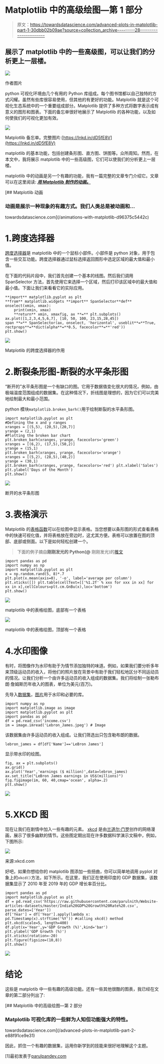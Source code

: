 # Matplotlib 中的高级绘图—第 1 部分

> 原文：<https://towardsdatascience.com/advanced-plots-in-matplotlib-part-1-30dbb02b09ae?source=collection_archive---------28----------------------->

## 展示了 matplotlib 中的一些高级图，可以让我们的分析更上一层楼。

![](img/905b261b866da14c0aec58e1815fd71a.png)

作者图片

python 可视化环境由几个有用的 Python 库组成。每个图书馆都以自己独特的方式闪耀。虽然有些库很容易使用，但其他的有更好的功能。Matplotlib 就是这个可视化生态系统中的一个重要组成部分。Matplotlib 提供了多种方式将数字表示成有意义的图形和图表。下面的备忘单很好地展示了 Matplotlib 的各种功能，以及如何使我们的可视化更加有效。

![](img/ec1d1faa5d7c4f1816188f6938b04860.png)

Matplotlib 备忘单。完整图片:[https://lnkd.in/dD5fE8V](https://lnkd.in/dD5fE8V)

matplotlib 的基本功能，包括创建条形图、直方图、饼图等。众所周知。然而，在本文中，我将展示 matplotlib 中的一些高级图，它们可以使我们的分析更上一层楼。

matplotlib 中的动画是另一个有趣的功能，我有一篇完整的文章专门介绍它。文章可以在这里阅读: [***用 Matplotlib 制作的动画。***](/animations-with-matplotlib-d96375c5442c)

[](/animations-with-matplotlib-d96375c5442c) [## Matplotlib 动画

### 动画是展示一种现象的有趣方式。我们人类总是被动画和…

towardsdatascience.com](/animations-with-matplotlib-d96375c5442c) 

# 1.跨度选择器

[跨度选择器](https://matplotlib.org/3.1.1/gallery/widgets/span_selector.html)是 matplotlib 中的一个鼠标小部件。小部件是 python 对象，用于包含一些交互功能。跨度选择器通过鼠标选择返回图形中选定区域的最大值和最小值。

在下面的代码片段中，我们首先创建一个基本的线图。然后我们调用 SpanSelector 方法，首先使用它来选择一个区域，然后打印该区域中的最大值和最小值。下面让我们来看看它的实际应用。

```
**import** matplotlib.pyplot as plt
**from** matplotlib.widgets **import** SpanSelector**def** onselect(xmin, xmax):
    print(xmin, xmax)
    **return** xmin, xmaxfig, ax **=** plt.subplots()
ax.plot([1,2,3,4,5,6,7], [10, 50, 100, 23,15,28,45])
span **=** SpanSelector(ax, onselect, 'horizontal', useblit**=**True, rectprops**=**dict(alpha**=**0.5, facecolor**=**'red'))       
plt.show()
```

![](img/df99bc5f7a3fc0271faa566323855fcc.png)

Matplotlib 的跨度选择器的作用

# 2.断裂条形图-断裂的水平条形图

“断开的”水平条形图是一个有缺口的图。它用于数据值变化很大的情况，例如，由极端温度范围组成的数据集。在这种情况下，折线图是理想的，因为它们可以完美地绘制最大和最小范围。

python 模块`matplotlib.broken_barh()`用于绘制断裂的水平条形图。

```
import matplotlib.pyplot as plt 
#Defining the x and y ranges 
xranges = [(5,5), (20,5),(20,7)] 
yrange = (2,1) 
#Plotting the broken bar chart 
plt.broken_barh(xranges, yrange, facecolors='green') 
xranges = [(6,2), (17,5),(50,2)] 
yrange = (15,1) 
plt.broken_barh(xranges, yrange, facecolors='orange') 
xranges = [(5,2), (28,5),(40,2)] 
yrange = (30,1) 
plt.broken_barh(xranges, yrange, facecolors='red') plt.xlabel('Sales') 
plt.ylabel('Days of the Month') 
plt.show()
```

![](img/f00d53e726b708b4dee7d176f07dd45d.png)

断开的水平条形图

# 3.表格演示

Matplotlib 的[表格函数](https://matplotlib.org/3.2.1/gallery/misc/table_demo.html)可以在绘图中显示表格。当您想要以条形图的形式查看表格中的快速可视化值，并将表格放在旁边时，这尤其方便。表格可以放置在图的顶部、底部或侧面。以下是如何轻松创建一个。

> 下面的例子摘自**刚刚发光的 Python(@** 刚刚发光)的[推文](https://twitter.com/JustGlowing/status/1290209800077209600)

```
import pandas as pd 
import numpy as np 
import matplotlib.pyplot as plt 
x = np.random.rand(5, 8)*.7 
plt.plot(x.mean(axis=0), '-o', label='average per column') plt.xticks([]) plt.table(cellText=[['%1.2f' % xxx for xxx in xx] for xx in x],cellColours=plt.cm.GnBu(x),loc='bottom') 
plt.show()
```

![](img/f88181c9fb9ff5c7b46d3c9816de0033.png)

matplotlib 中的表格绘图，底部有一个表格

![](img/9a1dbdf138e09bd946c30c0f3d51bd14.png)

matplotlib 中的表格绘图，顶部有一个表格

# 4.水印图像

有时，将图像作为水印有助于为情节添加独特的味道。例如，如果我们要分析多年来顶级运动员的收入，将他们的照片放在背景中有助于我们轻松地区分不同运动员的情况。让我们分析一个由许多运动员的收入组成的数据集。我们将绘制一张勒布朗·詹姆斯历年收入的图表，单位为美元(百万)。

先导入[数据集](https://github.com/parulnith/Website-articles-datasets/blob/master/Lebron_James_income.csv)，[图片](https://github.com/parulnith/Website-articles-datasets/blob/master/LeBron_James.jpeg)用于水印和必要的库。

```
import numpy as np 
import matplotlib.image as image 
import matplotlib.pyplot as plt 
import pandas as pd 
df = pd.read_csv('income.csv') 
im = image.imread('Lebron_James.jpeg') # Image
```

该数据集由许多运动员的收入组成。让我们筛选出只包含勒布朗的数据。

```
lebron_james = df[df['Name']=='LeBron James']
```

显示带水印的绘图。

```
fig, ax = plt.subplots() 
ax.grid() 
ax.plot('Year','earnings ($ million)',data=lebron_james) ax.set_title("LeBron James earnings in US$(millions)") fig.figimage(im, 60, 40,cmap='ocean', alpha=.2) 
plt.show()
```

![](img/2fd82105dda9888ae409883b6192b22d.png)

# 5.XKCD 图

现在让我们在剧情中加入一些有趣的元素。 [xkcd](https://xkcd.com/) 是由[兰道尔·门罗](https://en.wikipedia.org/wiki/Randall_Munroe)创作的网络漫画，展示了很多幽默的情节。这些图定期出现在许多数据科学演示文稿中，例如，下图所示:

![](img/48bde43cc79bf85930e8bf1b4c7fbbfa.png)

来源:xkcd.com

好吧，如果你想给你的 matplotlib 图添加一些扭曲，你可以简单地调用 pyplot 对象上的`xkcd()`方法，如下所示。在这里，我们正在使用印度的 GDP 数据集，该数据集显示了 2010 年至 2019 年的 GDP 增长率百分比。

```
import pandas as pd 
import matplotlib.pyplot as plt 
df = pd.read_csv('https://raw.githubusercontent.com/parulnith/Website-articles-datasets/master/India%20GDP%20Growth%20Rate%20.csv', parse_dates=['Year']) 
df['Year'] = df['Year'].apply(lambda x: pd.Timestamp(x).strftime('%Y')) #calling xkcd() method 
plt.xkcd(scale=5, length=400) 
df.plot(x='Year',y='GDP Growth (%)',kind='bar') 
plt.ylabel('GDP Growth (%)') 
plt.xticks(rotation=-20) 
plt.figure(figsize=(10,8)) 
plt.show()
```

![](img/fb0d2aff5c21c6593d0003bdc5f29088.png)

# 结论

这些是 matplotib 中一些有趣的高级功能。还有一些其他很酷的图表，我已经在文章的第二部分列出了:

[](/advanced-plots-in-matplotlib-part-2-e88f91ce9e31) [## Matplotlib 中的高级绘图—第 2 部分

### Matplotlib 可视化库的一些鲜为人知但功能强大的特性。

towardsdatascience.com](/advanced-plots-in-matplotlib-part-2-e88f91ce9e31) 

因此，抓住一个有趣的数据集，运用你新学到的技能来很好地理解这个主题。

[1]最初发表于[parulpandey.com](https://parulpandey.com/2020/08/04/advanced-plots-in-matplotlib%e2%80%8a-%e2%80%8apart-1/)